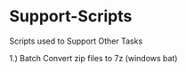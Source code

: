 # Support-Scripts
Scripts used to Support Other Tasks

1.) Batch Convert zip files to 7z (windows bat)
